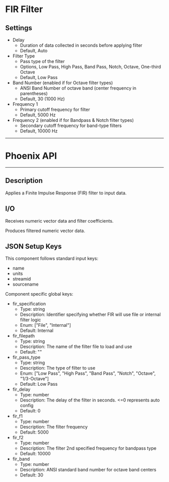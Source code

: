 # FIR Filter
## Settings
- Delay
    - Duration of data collected in seconds before applying filter
    - Default, Auto
- Filter Type
    - Pass type of the filter
    - Options, Low Pass, High Pass, Band Pass, Notch, Octave, One-third Octave
    - Default, Low Pass
- Band Number (enabled if for Octave filter types)
    - ANSI Band Number of octave band (center frequency in parentheses)
    - Default, 30 (1000 Hz)
- Frequency 1
    - Primary cutoff frequency for filter
    - Default, 5000 Hz
- Frequency 2 (enabled if for Bandpass & Notch filter types)
    - Secondary cutoff frequency for band-type filters
    - Default, 10000 Hz
___
# Phoenix API
___
## Description

Applies a Finite Impulse Response (FIR) filter to input data.

## I/O

Receives numeric vector data and filter coefficients.

Produces filtered numeric vector data.

## JSON Setup Keys

This component follows standard input keys:
- name
- units
- streamid
- sourcename

Component specific global keys:
- fir_specification
  - Type: string
  - Description: Identifier specifying whether FIR will use file or internal filter logic
  - Enum: ["File", "Internal"]
  - Default: Internal
- fir_filepath
  - Type: string
  - Description: The name of the filter file to load and use
  - Default: ""
- fir_pass_type
  - Type: string
  - Description: The type of filter to use
  - Enum: ["Low Pass", "High Pass", "Band Pass", "Notch", "Octave", "1/3-Octave"]
  - Default: Low Pass
- fir_delay
  - Type: number
  - Description: The delay of the filter in seconds. <=0 represents auto config
  - Default: 0
- fir_f1
  - Type: number
  - Description: The filter frequency
  - Default: 5000
- fir_f2
  - Type: number
  - Description: The filter 2nd specified frequency for bandpass type
  - Default: 10000
- fir_band
  - Type: number
  - Description: ANSI standard band number for octave band centers
  - Default: 30

